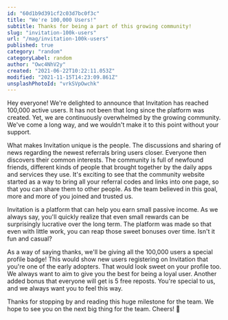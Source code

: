 ```yaml
---
id: "60d1b9d391cf2c03d7bc0f3c"
title: "We're 100,000 Users!"
subtitle: Thanks for being a part of this growing community!
slug: "invitation-100k-users"
url: "/mag/invitation-100k-users"
published: true
category: "random"
categoryLabel: random
author: "Owc4NhV2y"
created: "2021-06-22T10:22:11.053Z"
modified: "2021-11-15T14:23:09.861Z"
unsplashPhotoId: "vrkSVpOwchk"
---
```

Hey everyone! We're delighted to announce that Invitation has reached 100,000 active users. It has not been that long since the platform was created. Yet, we are continuously overwhelmed by the growing community. We've come a long way, and we wouldn't make it to this point without your support.

What makes Invitation unique is the people. The discussions and sharing of news regarding the newest referrals bring users closer. Everyone then discovers their common interests. The community is full of newfound friends, different kinds of people that brought together by the daily apps and services they use. It's exciting to see that the community website started as a way to bring all your referral codes and links into one page, so that you can share them to other people. As the team believed in this goal, more and more of you joined and trusted us.

Invitation is a platform that can help you earn small passive income. As we always say, you'll quickly realize that even small rewards can be surprisingly lucrative over the long term. The platform was made so that even with little work, you can reap those sweet bonuses over time. Isn't it fun and casual?

As a way of saying thanks, we'll be giving all the 100,000 users a special profile badge! This would show new users registering on Invitation that you're one of the early adopters. That would look sweet on your profile too. We always want to aim to give you the best for being a loyal user. Another added bonus that everyone will get is 5 free reposts. You're special to us, and we always want you to feel this way.

Thanks for stopping by and reading this huge milestone for the team. We hope to see you on the next big thing for the team. Cheers! 🥳
